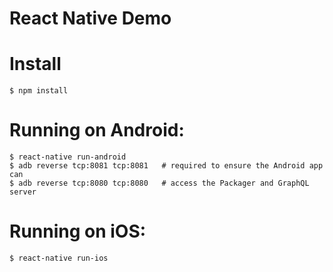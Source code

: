 # React Native Demo

# Install

```
$ npm install
```


# Running on Android:

```
$ react-native run-android
$ adb reverse tcp:8081 tcp:8081   # required to ensure the Android app can
$ adb reverse tcp:8080 tcp:8080   # access the Packager and GraphQL server
```
# Running on iOS:

```
$ react-native run-ios
```
